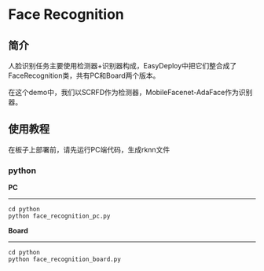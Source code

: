 # Face Recognition

## 简介

人脸识别任务主要使用检测器+识别器构成，EasyDeploy中把它们整合成了FaceRecognition类，共有PC和Board两个版本。

在这个demo中，我们以SCRFD作为检测器，MobileFacenet-AdaFace作为识别器。

## 使用教程

在板子上部署前，请先运行PC端代码，生成rknn文件

### python

**PC**
****

```text
cd python
python face_recognition_pc.py
```

**Board**
****

```text
cd python
python face_recognition_board.py
```